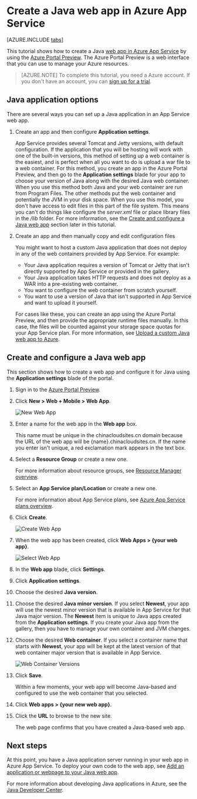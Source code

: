 <properties
    pageTitle="Create a Java web app in Azure App Service | Azure"
    description="This tutorial shows you how to deploy a Java web app to Azure App Service."
    services="app-service\web"
    documentationcenter="java"
    author="rmcmurray"
    manager="erikre"
    editor="" />
<tags
    ms.assetid="d6e73cc3-8b71-4742-a197-3edeabc6a289"
    ms.service="app-service-web"
    ms.workload="web"
    ms.tgt_pltfrm="na"
    ms.devlang="Java"
    ms.topic="get-started-article"
    ms.date="11/01/2016"
    wacn.date=""
    ms.author="robmcm" />

# Create a Java web app in Azure App Service
[AZURE.INCLUDE [tabs](../../includes/app-service-web-get-started-nav-tabs.md)]

This tutorial shows how to create a Java [web app in Azure App Service] by using the [Azure Portal Preview]. The Azure Portal Preview is a web interface that you can use to manage your Azure resources.

> [AZURE.NOTE]
> To complete this tutorial, you need a Azure account. If you don't have an account, you can [sign up for a trial].
> 
> 

## Java application options
There are several ways you can set up a Java application in an App Service web app. 

1. Create an app and then configure **Application settings**.
   
    App Service provides several Tomcat and Jetty versions, with default configuration. If the application that you will be hosting will work with one of the built-in versions, this method of setting up a web container is the easiest, and is perfect when all you want to do is upload a war file to a web container. For this method, you create an app in the Azure Portal Preview, and then go to the **Application settings** blade for your app to choose your version of Java along with the desired Java web container. When you use this method both Java and your web container are run from Program Files. The other methods put the web container and potentially the JVM in your disk space. When you use this model, you don't have access to edit files in this part of the file system. This means you can't do things like configure the *server.xml* file or place library files in the */lib* folder. For more information, see the [Create and configure a Java web app](#appsettings) section later in this tutorial.
3. Create an app and then manually copy and edit configuration files 
   
    You might want to host a custom Java application that does not deploy in any of the web containers provided by App Service. For example:
   
   * Your Java application requires a version of Tomcat or Jetty that isn't directly supported by App Service or provided in the gallery.
   * Your Java application takes HTTP requests and does not deploy as a WAR into a pre-existing web container.
   * You want to configure the web container from scratch yourself. 
   * You want to use a version of Java that isn't supported in App Service and want to upload it yourself.
     
    For cases like these, you can create an app using the Azure Portal Preview, and then provide the appropriate runtime files manually. In this case, the files will be counted against your storage space quotas for your App Service plan. For more information, see [Upload a custom Java web app to Azure].

## <a name="portal" id="appsettings"></a> Create and configure a Java web app
This section shows how to create a web app and configure it for Java using the **Application settings** blade of the portal.

1. Sign in to the [Azure Portal Preview].
2. Click **New > Web + Mobile > Web App**.
   
    ![New Web App][newwebapp]
3. Enter a name for the web app in the **Web app** box.
   
    This name must be unique in the chinacloudsites.cn domain because the URL of the web app will be {name}.chinacloudsites.cn. If the name you enter isn't unique, a red exclamation mark appears in the text box.
4. Select a **Resource Group** or create a new one.
   
    For more information about resource groups, see [Resource Manager overview].
5. Select an **App Service plan/Location** or create a new one.
   
    For more information about App Service plans, see [Azure App Service plans overview].
6. Click **Create**.
   
    ![Create Web App][newwebapp2]
7. When the web app has been created, click **Web Apps > {your web app}**.
   
    ![Select Web App][selectwebapp]
8. In the **Web app** blade, click **Settings**.
9. Click **Application settings**.
10. Choose the desired **Java version**. 
11. Choose the desired **Java minor version**. If you select **Newest**, your app will use the newest minor version that is available in App Service for that Java major version. The **Newest** item is unique to Java apps created from the **Application settings**. If you create your Java app from the gallery, then you have to manage your own container and JVM changes. 
12. Choose the desired **Web container**. If you select a container name that starts with **Newest**, your app will be kept at the latest version of that web container major version that is available in App Service. 
    
    ![Web Container Versions][versions]
13. Click **Save**.
    
    Within a few moments, your web app will become Java-based and configured to use the web container that you selected.
14. Click **Web apps > {your new web app}**.
15. Click the **URL** to browse to the new site.
    
    The web page confirms that you have created a Java-based web app.

## Next steps
At this point, you have a Java application server running in your web app in Azure App Service. To deploy your own code to the web app, see [Add an application or webpage to your Java web app].

For more information about developing Java applications in Azure, see the [Java Developer Center].

<!-- URL List -->

[Add an application or webpage to your Java web app]: /documentation/articles/web-sites-java-add-app/
[Azure App Service plans overview]: /documentation/articles/azure-web-sites-web-hosting-plans-in-depth-overview/
[Azure Portal Preview]: https://portal.azure.cn/
[sign up for a trial]: /pricing/1rmb-trial/
[web app in Azure App Service]: /documentation/articles/app-service-changes-existing-services/
[Java Developer Center]: /develop/java/
[Resource Manager overview]: /documentation/articles/resource-group-overview/
[Upload a custom Java web app to Azure]: /documentation/articles/web-sites-java-custom-upload/

<!-- IMG List -->

[newwebapp]: ./media/web-sites-java-get-started/newwebapp.png
[newwebapp2]: ./media/web-sites-java-get-started/newwebapp2.png
[selectwebapp]: ./media/web-sites-java-get-started/selectwebapp.png
[versions]: ./media/web-sites-java-get-started/versions.png
[newmarketplace]: ./media/web-sites-java-get-started/newmarketplace.png
[webmobilejetty]: ./media/web-sites-java-get-started/webmobilejetty.png
[jettyblade]: ./media/web-sites-java-get-started/jettyblade.png
[jettyportalcreate2]: ./media/web-sites-java-get-started/jettyportalcreate2.png
[jettyurl]: ./media/web-sites-java-get-started/jettyurl.png
[tomcat]: ./media/web-sites-java-get-started/tomcat.png
[jetty]: ./media/web-sites-java-get-started/jetty.png
